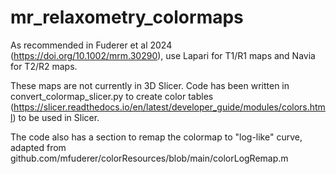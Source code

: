 # mr_relaxometry_colormaps

As recommended in Fuderer et al 2024 (https://doi.org/10.1002/mrm.30290), use Lapari for T1/R1 maps and Navia for T2/R2 maps. 

These maps are not currently in 3D Slicer. Code has been written in convert_colormap_slicer.py to create color tables (https://slicer.readthedocs.io/en/latest/developer_guide/modules/colors.html) to be used in Slicer.

The code also has a section to remap the colormap to "log-like" curve, adapted from github.com/mfuderer/colorResources/blob/main/colorLogRemap.m